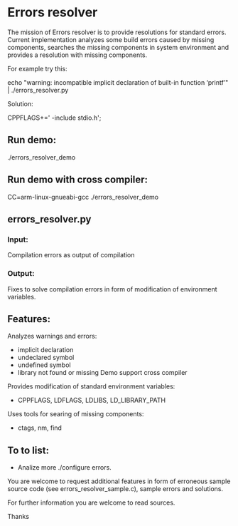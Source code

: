 # Errors resolver

The mission of Errors resolver is to provide resolutions for standard errors. Current implementation analyzes some build errors caused by missing components, searches the missing components in system environment and provides a resolution with missing components.

For example try this:

echo "warning: incompatible implicit declaration of built-in function ‘printf’" | ./errors_resolver.py

Solution:

CPPFLAGS+=' -include stdio.h';

## Run demo:

./errors_resolver_demo

## Run demo with cross compiler:

CC=arm-linux-gnueabi-gcc ./errors_resolver_demo

## errors_resolver.py

### Input:

Compilation errors as output of compilation

### Output:

Fixes to solve compilation errors in form of modification of environment variables.


## Features:

Analyzes warnings and errors:
* implicit declaration
* undeclared symbol
* undefined symbol
* library not found or missing
Demo support cross compiler

Provides modification of standard environment variables:
* CPPFLAGS, LDFLAGS, LDLIBS, LD_LIBRARY_PATH

Uses tools for searing of missing components:
* ctags, nm, find

## To to list:
* Analize more ./configure errors.


You are welcome to request additional features in form of erroneous sample source code (see errors_resolver_sample.c), sample errors and solutions.

For further information you are welcome to read sources.

Thanks
